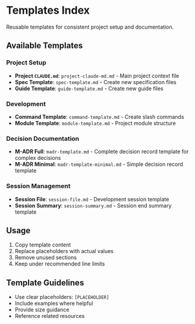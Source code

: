 # Templates Index

Reusable templates for consistent project setup and documentation.

## Available Templates

### Project Setup

- **Project `CLAUDE.md`**: `project-claude-md.md` - Main project context file
- **Spec Template**: `spec-template.md` - Create new specification files
- **Guide Template**: `guide-template.md` - Create new guide files

### Development

- **Command Template**: `command-template.md` - Create slash commands
- **Module Template**: `module-template.md` - Project module structure

### Decision Documentation

- **M-ADR Full**: `madr-template.md` - Complete decision record template for complex decisions
- **M-ADR Minimal**: `madr-template-minimal.md` - Simple decision record template

### Session Management

- **Session File**: `session-file.md` - Development session template
- **Session Summary**: `session-summary.md` - Session end summary template

## Usage

1. Copy template content
2. Replace placeholders with actual values
3. Remove unused sections
4. Keep under recommended line limits

## Template Guidelines

- Use clear placeholders: `[PLACEHOLDER]`
- Include examples where helpful
- Provide size guidance
- Reference related resources

